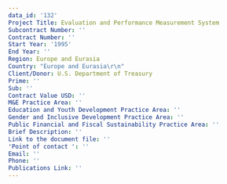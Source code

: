 ```yaml
---
data_id: '132'
Project Title: Evaluation and Performance Measurement System
Subcontract Number: ''
Contract Number: ''
Start Year: '1995'
End Year: ''
Region: Europe and Eurasia
Country: "Europe and Eurasia\r\n"
Client/Donor: U.S. Department of Treasury
Prime: ''
Sub: ''
Contract Value USD: ''
M&E Practice Area: ''
Education and Youth Development Practice Area: ''
Gender and Inclusive Development Practice Area: ''
Public Financial and Fiscal Sustainability Practice Area: ''
Brief Description: ''
Link to the document file: ''
'Point of contact ': ''
Email: ''
Phone: ''
Publications Link: ''
---
```

